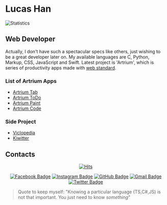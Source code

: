# Lucas Han
![Statistics](https://github-readme-stats.vercel.app/api?username=elitance&show_icons=true)

## Web Developer
Actually, I don't have such a spectacular specs like others, just wishing to be a great developer later on. My available languages are C, Python, Markup, CSS, JavaScript and Swift. Latest project is 'Artrium', which is series of productivity apps made with [web standard](https://en.wikipedia.org/wiki/Web_standards).

### List of Artrium Apps
- [Artrium Tab](https://elitance.github.io/artrium-tab)
- [Artrium ToDo](https://elitance.github.io/artrium-todo)
- [Artrium Paint](https://elitance.github.io/artrium-paint)
- [Artrium Code](https://elitance.github.io/artrium-code)

### Side Project
- [Viclopedia](https://viclo.elitance.dev)
- [Kiwitter](https://kiwitter.elitance.dev)

## Contacts
<div align=center>

[![Hits](https://hits.seeyoufarm.com/api/count/incr/badge.svg?url=https%3A%2F%2Fgithub.com%2Fzzsza)](https://hits.seeyoufarm.com) 

[![Facebook Badge](https://img.shields.io/badge/Facebook-1877f2?style=flat&logo=facebook&logoColor=white)](https://www.facebook.com/elitance.fb)
[![Instagram Badge](https://img.shields.io/badge/Instagram-e4405f?style=flat&logo=instagram&logoColor=white)](https://www.instagram.com/elitance.in)
[![GitHub Badge](https://img.shields.io/badge/GitHub-181717?style=flat&logo=github&logoColor=white)](https://github.com/elitance)
[![Gmail Badge](https://img.shields.io/badge/Gmail-d14836?style=flat&logo=gmail&logoColor=white)](https://mail.google.com/mail/u/0/?view=cm&fs=1&tf=1&source=mailto&to=elitance.go@gmail.com)
[![Twitter Badge](https://img.shields.io/badge/Twitter-1da1f2?style=flat&logo=twitter&logoColor=white)](https://twitter.com/elitance)

</div>

> Quote to keep myself: "Knowing a particular language (TS,C#,JS) is not that important. You just need to know *something*"
